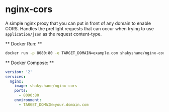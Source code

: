 # nginx-cors

A simple nginx proxy that you can put in front of any domain to enable CORS.
Handles the preflight requests that can occur when trying to use `application/json` 
as the request content-type.
 
** Docker Run: **

```bash
docker run -p 8080:80 -e TARGET_DOMAIN=example.com shakyshane/nginx-cors 
```

** Docker Compose: **

```yaml
version: '2'
services:
  nginx:
    image: shakyshane/nginx-cors
    ports:
      - 8090:80
    environment:
      - TARGET_DOMAIN=your.domain.com
```